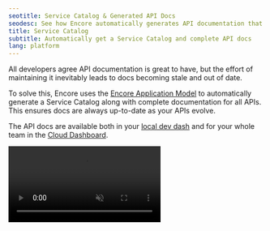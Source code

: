 ```yaml
---
seotitle: Service Catalog & Generated API Docs
seodesc: See how Encore automatically generates API documentation that always stays up to date and in sync.
title: Service Catalog
subtitle: Automatically get a Service Catalog and complete API docs
lang: platform
---
```


All developers agree API documentation is great to have, but the effort of maintaining it inevitably leads to docs becoming stale and out of date.

To solve this, Encore uses the [Encore Application Model](/docs/concepts/application-model) to automatically generate a Service Catalog along with complete documentation for all APIs. This ensures docs are always up-to-date as your APIs evolve.

The API docs are available both in your [local dev dash](/docs/observability/dev-dash) and for your whole team in the [Cloud Dashboard](https://app.encore.dev).

<video autoPlay playsInline loop controls muted className="w-full h-full">
	<source src="/assets/docs/servicecatalogvideo.mp4" className="w-full h-full" type="video/mp4" />
</video>